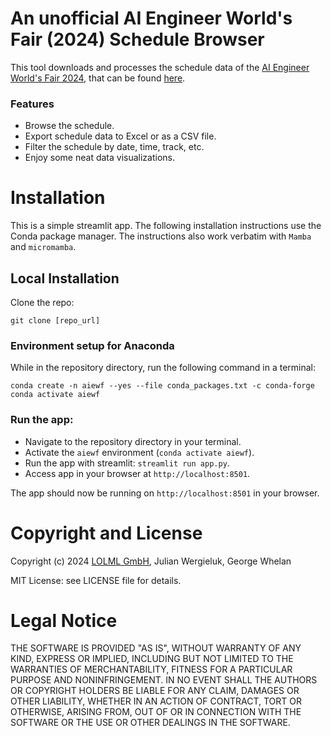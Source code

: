 # An unofficial AI Engineer World's Fair (2024) Schedule Browser

This tool downloads and processes the schedule data of the [AI Engineer World's Fair 2024](https://www.ai.engineer/worldsfair), that 
can be found [here](https://www.ai.engineer/worldsfair/2024/schedule).

### Features

* Browse the schedule.
* Export schedule data to Excel or as a CSV file.
* Filter the schedule by date, time, track, etc.
* Enjoy some neat data visualizations.

# Installation

This is a simple streamlit app. The following installation instructions use the Conda package 
manager. The instructions also work verbatim with `Mamba` and `micromamba`.

## Local Installation

Clone the repo: 

```
git clone [repo_url]
```

### Environment setup for Anaconda

While in the repository directory, run the following command in a terminal:

```
conda create -n aiewf --yes --file conda_packages.txt -c conda-forge
conda activate aiewf
```

### Run the app:

- Navigate to the repository directory in your terminal.
- Activate the `aiewf` environment (`conda activate aiewf`).
- Run the app with streamlit: `streamlit run app.py`.
- Access app in your browser at `http://localhost:8501`.


The app should now be running on `http://localhost:8501` in your browser.

# Copyright and License

Copyright (c) 2024 [LOLML GmbH](https://lolml.com/), Julian Wergieluk, George Whelan

MIT License: see LICENSE file for details.

# Legal Notice

THE SOFTWARE IS PROVIDED "AS IS", WITHOUT WARRANTY OF ANY KIND, EXPRESS OR
IMPLIED, INCLUDING BUT NOT LIMITED TO THE WARRANTIES OF MERCHANTABILITY,
FITNESS FOR A PARTICULAR PURPOSE AND NONINFRINGEMENT. IN NO EVENT SHALL THE
AUTHORS OR COPYRIGHT HOLDERS BE LIABLE FOR ANY CLAIM, DAMAGES OR OTHER
LIABILITY, WHETHER IN AN ACTION OF CONTRACT, TORT OR OTHERWISE, ARISING FROM,
OUT OF OR IN CONNECTION WITH THE SOFTWARE OR THE USE OR OTHER DEALINGS IN THE
SOFTWARE.
